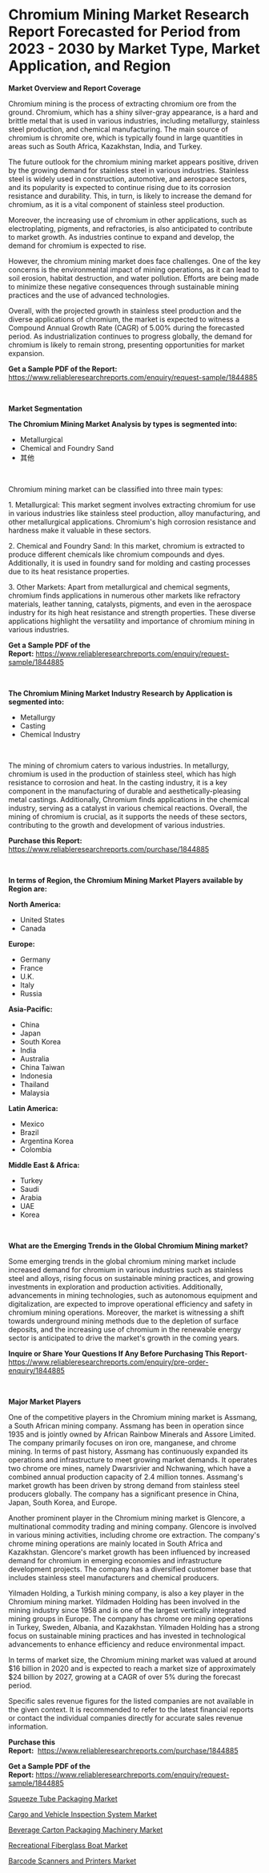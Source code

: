 <p><h1>Chromium Mining Market Research Report Forecasted for Period from 2023 -  2030 by Market Type, Market Application, and Region</h1></p><p><strong>Market Overview and Report Coverage</strong></p>
<p><p>Chromium mining is the process of extracting chromium ore from the ground. Chromium, which has a shiny silver-gray appearance, is a hard and brittle metal that is used in various industries, including metallurgy, stainless steel production, and chemical manufacturing. The main source of chromium is chromite ore, which is typically found in large quantities in areas such as South Africa, Kazakhstan, India, and Turkey.</p><p>The future outlook for the chromium mining market appears positive, driven by the growing demand for stainless steel in various industries. Stainless steel is widely used in construction, automotive, and aerospace sectors, and its popularity is expected to continue rising due to its corrosion resistance and durability. This, in turn, is likely to increase the demand for chromium, as it is a vital component of stainless steel production.</p><p>Moreover, the increasing use of chromium in other applications, such as electroplating, pigments, and refractories, is also anticipated to contribute to market growth. As industries continue to expand and develop, the demand for chromium is expected to rise.</p><p>However, the chromium mining market does face challenges. One of the key concerns is the environmental impact of mining operations, as it can lead to soil erosion, habitat destruction, and water pollution. Efforts are being made to minimize these negative consequences through sustainable mining practices and the use of advanced technologies.</p><p>Overall, with the projected growth in stainless steel production and the diverse applications of chromium, the market is expected to witness a Compound Annual Growth Rate (CAGR) of 5.00% during the forecasted period. As industrialization continues to progress globally, the demand for chromium is likely to remain strong, presenting opportunities for market expansion.</p></p>
<p><strong>Get a Sample PDF of the Report:</strong> <a href="https://www.reliableresearchreports.com/enquiry/request-sample/1844885">https://www.reliableresearchreports.com/enquiry/request-sample/1844885</a></p>
<p>&nbsp;</p>
<p><strong>Market Segmentation</strong></p>
<p><strong>The Chromium Mining Market Analysis by types is segmented into:</strong></p>
<p><ul><li>Metallurgical</li><li>Chemical and Foundry Sand</li><li>其他</li></ul></p>
<p>&nbsp;</p>
<p><p>Chromium mining market can be classified into three main types: </p><p>1. Metallurgical: This market segment involves extracting chromium for use in various industries like stainless steel production, alloy manufacturing, and other metallurgical applications. Chromium's high corrosion resistance and hardness make it valuable in these sectors. </p><p>2. Chemical and Foundry Sand: In this market, chromium is extracted to produce different chemicals like chromium compounds and dyes. Additionally, it is used in foundry sand for molding and casting processes due to its heat resistance properties. </p><p>3. Other Markets: Apart from metallurgical and chemical segments, chromium finds applications in numerous other markets like refractory materials, leather tanning, catalysts, pigments, and even in the aerospace industry for its high heat resistance and strength properties. These diverse applications highlight the versatility and importance of chromium mining in various industries.</p></p>
<p><strong>Get a Sample PDF of the Report:</strong>&nbsp;<a href="https://www.reliableresearchreports.com/enquiry/request-sample/1844885">https://www.reliableresearchreports.com/enquiry/request-sample/1844885</a></p>
<p>&nbsp;</p>
<p><strong>The Chromium Mining Market Industry Research by Application is segmented into:</strong></p>
<p><ul><li>Metallurgy</li><li>Casting</li><li>Chemical Industry</li></ul></p>
<p>&nbsp;</p>
<p><p>The mining of chromium caters to various industries. In metallurgy, chromium is used in the production of stainless steel, which has high resistance to corrosion and heat. In the casting industry, it is a key component in the manufacturing of durable and aesthetically-pleasing metal castings. Additionally, Chromium finds applications in the chemical industry, serving as a catalyst in various chemical reactions. Overall, the mining of chromium is crucial, as it supports the needs of these sectors, contributing to the growth and development of various industries.</p></p>
<p><strong>Purchase this Report:</strong>&nbsp; <a href="https://www.reliableresearchreports.com/purchase/1844885">https://www.reliableresearchreports.com/purchase/1844885</a></p>
<p>&nbsp;</p>
<p><strong>In terms of Region, the Chromium Mining Market Players available by Region are:</strong></p>
<p>
    <p> <strong> North America: </strong>
        <ul>
            <li>United States</li>
            <li>Canada</li>
        </ul>
        </p> 
    <p> <strong> Europe: </strong>
        <ul>
            <li>Germany</li>
            <li>France</li>
            <li>U.K.</li>
            <li>Italy</li>
            <li>Russia</li>
        </ul>
        </p> 
    <p> <strong> Asia-Pacific: </strong>
        <ul>
            <li>China</li>
            <li>Japan</li>
            <li>South Korea</li>
            <li>India</li>
            <li>Australia</li>
            <li>China Taiwan</li>
            <li>Indonesia</li>
            <li>Thailand</li>
            <li>Malaysia</li>
        </ul>
        </p> 
    <p> <strong> Latin America: </strong>
        <ul>
            <li>Mexico</li>
            <li>Brazil</li>
            <li>Argentina Korea</li>
            <li>Colombia</li>
        </ul>
        </p> 
    <p> <strong> Middle East & Africa: </strong>
        <ul>
            <li>Turkey</li>
            <li>Saudi</li>
            <li>Arabia</li>
            <li>UAE</li>
            <li>Korea</li>
        </ul>
    </p>
    </p>
<p>&nbsp;</p>
<p><strong>What are the Emerging Trends in the Global Chromium Mining market?</strong></p>
<p><p>Some emerging trends in the global chromium mining market include increased demand for chromium in various industries such as stainless steel and alloys, rising focus on sustainable mining practices, and growing investments in exploration and production activities. Additionally, advancements in mining technologies, such as autonomous equipment and digitalization, are expected to improve operational efficiency and safety in chromium mining operations. Moreover, the market is witnessing a shift towards underground mining methods due to the depletion of surface deposits, and the increasing use of chromium in the renewable energy sector is anticipated to drive the market's growth in the coming years.</p></p>
<p><strong>Inquire or Share Your Questions If Any Before Purchasing This Report</strong>- <a href="https://www.reliableresearchreports.com/enquiry/pre-order-enquiry/1844885">https://www.reliableresearchreports.com/enquiry/pre-order-enquiry/1844885</a></p>
<p>&nbsp;</p>
<p><strong>Major Market Players</strong></p>
<p><p>One of the competitive players in the Chromium mining market is Assmang, a South African mining company. Assmang has been in operation since 1935 and is jointly owned by African Rainbow Minerals and Assore Limited. The company primarily focuses on iron ore, manganese, and chrome mining. In terms of past history, Assmang has continuously expanded its operations and infrastructure to meet growing market demands. It operates two chrome ore mines, namely Dwarsrivier and Nchwaning, which have a combined annual production capacity of 2.4 million tonnes. Assmang's market growth has been driven by strong demand from stainless steel producers globally. The company has a significant presence in China, Japan, South Korea, and Europe.</p><p>Another prominent player in the Chromium mining market is Glencore, a multinational commodity trading and mining company. Glencore is involved in various mining activities, including chrome ore extraction. The company's chrome mining operations are mainly located in South Africa and Kazakhstan. Glencore's market growth has been influenced by increased demand for chromium in emerging economies and infrastructure development projects. The company has a diversified customer base that includes stainless steel manufacturers and chemical producers.</p><p>Yilmaden Holding, a Turkish mining company, is also a key player in the Chromium mining market. Yildmaden Holding has been involved in the mining industry since 1958 and is one of the largest vertically integrated mining groups in Europe. The company has chrome ore mining operations in Turkey, Sweden, Albania, and Kazakhstan. Yilmaden Holding has a strong focus on sustainable mining practices and has invested in technological advancements to enhance efficiency and reduce environmental impact.</p><p>In terms of market size, the Chromium mining market was valued at around $16 billion in 2020 and is expected to reach a market size of approximately $24 billion by 2027, growing at a CAGR of over 5% during the forecast period.</p><p>Specific sales revenue figures for the listed companies are not available in the given context. It is recommended to refer to the latest financial reports or contact the individual companies directly for accurate sales revenue information.</p></p>
<p><strong>Purchase this Report:</strong>&nbsp;&nbsp;<a href="https://www.reliableresearchreports.com/purchase/1844885">https://www.reliableresearchreports.com/purchase/1844885</a></p>
<p></p>
<p><strong>Get a Sample PDF of the Report:</strong>&nbsp;<a href="https://www.reliableresearchreports.com/enquiry/request-sample/1844885">https://www.reliableresearchreports.com/enquiry/request-sample/1844885</a></p>
<p><p><a href="https://github.com/NorbertYates/Market-Research-Report-List-2/blob/main/squeeze-tube-packaging-market.md">Squeeze Tube Packaging Market</a></p><p><a href="https://www.linkedin.com/pulse/cargo-vehicle-inspection-system-market-share-amp-new-vpjne/">Cargo and Vehicle Inspection System Market</a></p><p><a href="https://medium.com/@juliusadams1991/analyzing-beverage-carton-packaging-machinery-market-global-industry-perspective-and-forecast-fbaf328cc9c7">Beverage Carton Packaging Machinery Market</a></p><p><a href="https://www.linkedin.com/pulse/recreational-fiberglass-boat-market-challenges-opportunities-dcc9e/">Recreational Fiberglass Boat Market</a></p><p><a href="https://medium.com/@walkersipes1943/barcode-scanners-and-printers-market-competitive-analysis-market-trends-and-forecast-to-2030-508ca45ad02e">Barcode Scanners and Printers Market</a></p></p>